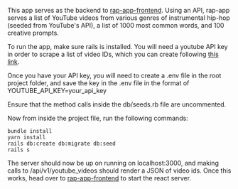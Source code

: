 This app serves as the backend to [rap-app-frontend](https://github.com/A-Marriott/rap-app-frontend). Using an API, rap-app serves a list of YouTube videos from various genres of instrumental hip-hop (seeded from YouTube's API), a list of 1000 most common words, and 100 creative prompts.

To run the app, make sure rails is installed. You will need a youtube API key in order to scrape a list of video IDs, which you can create following [this link](https://developers.google.com/youtube/v3/getting-started).

Once you have your API key, you will need to create a .env file in the root project folder, and save the key in the .env file in the format of YOUTUBE_API_KEY=your_api_key

Ensure that the method calls inside the db/seeds.rb file are uncommented.

Now from inside the project file, run the following commands:
```
bundle install
yarn install
rails db:create db:migrate db:seed
rails s
```
The server should now be up on running on localhost:3000, and making calls to /api/v1/youtube_videos should render a JSON of video ids.
Once this works, head over to [rap-app-frontend](https://github.com/A-Marriott/rap-app-frontend) to start the react server.
